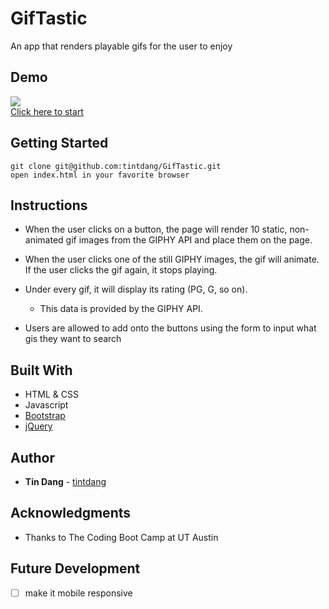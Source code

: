 # GifTastic
An app that renders playable gifs for the user to enjoy

## Demo
<img src='./assets/images/example.gif'><br>
[Click here to start]( https://tintdang.github.io/GifTastic/)

## Getting Started
```
git clone git@github.com:tintdang/GifTastic.git
open index.html in your favorite browser
```
## Instructions

* When the user clicks on a button, the page will render 10 static, non-animated gif images from the GIPHY API and place them on the page.

* When the user clicks one of the still GIPHY images, the gif will animate. If the user clicks the gif again, it stops playing.

* Under every gif, it will display its rating (PG, G, so on).
   * This data is provided by the GIPHY API.

* Users are allowed to add onto the buttons using the form to input what gis they want to search

## Built With
- HTML & CSS
- Javascript
- [Bootstrap](https://getbootstrap.com/)
- [jQuery](https://jquery.com/download/)

## Author

* **Tin Dang**  - [tintdang](https://github.com/tintdang)

## Acknowledgments

* Thanks to The Coding Boot Camp at UT Austin

## Future Development
- [ ] make it mobile responsive
